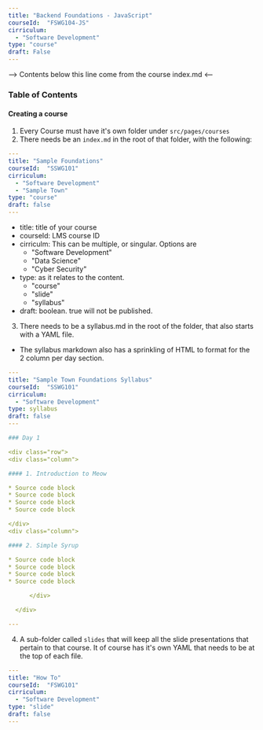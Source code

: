 ```yaml
---
title: "Backend Foundations - JavaScript" 
courseId:  "FSWG104-JS"
cirriculum: 
  - "Software Development"
type: "course"
draft: False
---
```


--> Contents below this line come from the course index.md <--

### Table of Contents

#### Creating a course

1. Every Course must have it's own folder under `src/pages/courses`
2. There needs be an `index.md` in the root of that folder, with the following:

```YAML
---
title: "Sample Foundations"
courseId:  "SSWG101"
cirriculum:
  - "Software Development"
  - "Sample Town"
type: "course"
draft: false
---
```

* title: title of your course
* courseId: LMS course ID
* cirriculm: This can be multiple, or singular. Options are
  * "Software Development"
  * "Data Science"
  * "Cyber Security"
* type: as it relates to the content.
  * "course"
  * "slide"
  * "syllabus"
* draft: boolean. true will not be published.

3. There needs to be a syllabus.md in the root of the folder, that also starts with a YAML file.

* The syllabus markdown also has a sprinkling of HTML to format for the 2 column per day section.

```YAML
---
title: "Sample Town Foundations Syllabus"
courseId:  "SSWG101"
cirriculum:  
  - "Software Development"
type: syllabus
draft: false
---

### Day 1

<div class="row">
<div class="column">

#### 1. Introduction to Meow

* Source code block
* Source code block
* Source code block
* Source code block

</div>
<div class="column">

#### 2. Simple Syrup

* Source code block
* Source code block
* Source code block
* Source code block

      </div>

  </div>

---
```

4. A sub-folder called `slides` that will keep all the slide presentations that pertain to that course. It of course has it's own YAML that needs to be at the top of each file.

```YAML
---
title: "How To"
courseId:  "FSWG101"
cirriculum:
  - "Software Development"
type: "slide"
draft: false
---
```
